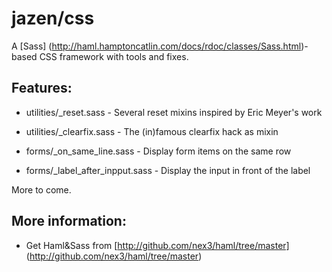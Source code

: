 # jazen/css

A [Sass] (http://haml.hamptoncatlin.com/docs/rdoc/classes/Sass.html)-based CSS framework with tools and fixes. 

## Features:

- utilities/_reset.sass    - Several reset mixins inspired by Eric Meyer's work
- utilities/_clearfix.sass - The (in)famous clearfix hack as mixin

- forms/_on_same_line.sass - Display form items on the same row
- forms/_label_after_inpput.sass - Display the input in front of the label

More to come.

## More information:

- Get Haml&Sass from [http://github.com/nex3/haml/tree/master] (http://github.com/nex3/haml/tree/master)